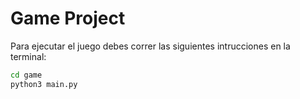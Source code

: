 # Game Project

Para ejecutar el juego debes correr las siguientes intrucciones en la terminal:
```sh
cd game
python3 main.py
```